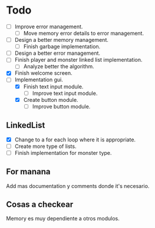 # Todo

- [ ] Improve error management.
  - [ ] Move memory error details to error management.
- [ ] Design a better memory management.
  - [ ] Finish garbage implementation.
- [ ] Design a better error management.
- [ ] Finish player and monster linked list implementation.
  - [ ] Analyze better the algorithm.
- [x] Finish welcome screen.
- [ ] Implementation gui.
  - [x] Finish text input module.
    - [ ] Improve text input module.
  - [x] Create button module.
    - [ ] Improve button module.

## LinkedList

- [x] Change to a for each loop where it is appropriate.
- [ ] Create more type of lists.
- [ ] Finish implementation for monster type.

## For manana

Add mas documentation y comments donde it's necesario.

## Cosas a checkear

Memory es muy dependiente a otros modulos.
